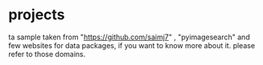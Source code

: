 # projects
ta sample taken from "https://github.com/saimj7" , "pyimagesearch" and few websites for data packages, if you want to know more about it. please refer to those domains.
